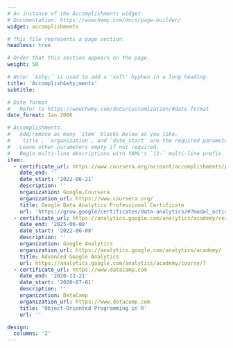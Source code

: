 ```yaml
---
# An instance of the Accomplishments widget.
# Documentation: https://wowchemy.com/docs/page-builder/
widget: accomplishments

# This file represents a page section.
headless: true

# Order that this section appears on the page.
weight: 50

# Note: `&shy;` is used to add a 'soft' hyphen in a long heading.
title: 'Accomplish&shy;ments'
subtitle:

# Date format
#   Refer to https://wowchemy.com/docs/customization/#date-format
date_format: Jan 2006

# Accomplishments.
#   Add/remove as many `item` blocks below as you like.
#   `title`, `organization`, and `date_start` are the required parameters.
#   Leave other parameters empty if not required.
#   Begin multi-line descriptions with YAML's `|2-` multi-line prefix.
item:
  - certificate_url: https://www.coursera.org/account/accomplishments/professional-cert/XXRF32XZ5454
    date_end: ''
    date_start: '2022-06-21'
    description: ''
    organization: Google,Coursera
    organization_url: https://www.coursera.org/
    title: Google Data Analytics Professional Certificate
    url: 'https://grow.google/certificates/data-analytics/#?modal_active=none'
  - certificate_url: https://analytics.google.com/analytics/academy/certificate/HfZ21mLOQkaMTSv4Yp439Q
    date_end: '2025-06-08'
    date_start: '2022-06-08'
    description: ''
    organization: Google Analytics
    organization_url: https://analytics.google.com/analytics/academy/
    title: Advanced Google Analytics
    url: https://analytics.google.com/analytics/academy/course/7
  - certificate_url: https://www.datacamp.com
    date_end: '2020-12-21'
    date_start: '2020-07-01'
    description: ''
    organization: DataCamp
    organization_url: https://www.datacamp.com
    title: 'Object-Oriented Programming in R'
    url: ''

design:
  columns: '2'
---
```

